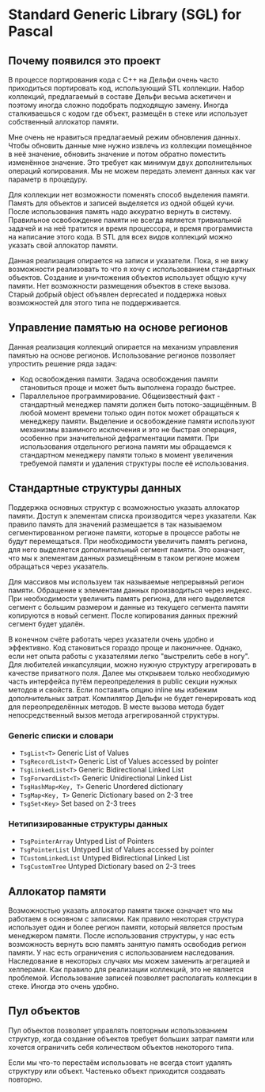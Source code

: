 # Standard Generic Library (SGL) for Pascal

## Почему появился это проект

В процессе портирования кода с C++ на Дельфи очень часто
приходиться портировать код, использующий STL коллекции.
Набор коллекций, предлагаемый в составе Дельфи весьма аскетичен и поэтому
иногда сложно подобрать подходящую замену. 
Иногда сталкиваешься с кодом где объект, размещён в стеке или 
использует собственный аллокатор памяти.

Мне очень не нравиться предлагаемый режим обновления данных.
Чтобы обновить данные мне нужно извлечь из коллекции помещённое в неё значение,
обновить значение и потом обратно поместить изменённое значение. 
Это требует как минимум двух дополнительных операций копирования.
Мы не можем передать элемент данных как var параметр в процедуру.   

Для коллекции нет возможности поменять способ выделения памяти. 
Память для объектов и записей выделяется из одной общей кучи.
После использования память надо аккуратно вернуть в систему.
Правильное освобождение памяти не всегда является тривиальной задачей 
и на неё тратится и время процессора, и время программиста на написание этого кода.
В STL для всех видов коллекций можно указать свой аллокатор памяти.

Данная реализация опирается на записи и указатели. 
Пока, я не вижу возможности реализовать то что я хочу с использованием стандартных объектов.
Создание и уничтожения объектов использует общую кучу памяти.
Нет возможности размещения объектов в стеке вызова.
Старый добрый object объявлен deprecated и поддержка новых возможностей 
для этого типа не поддерживается.     

## Управление памятью на основе регионов
Данная реализация коллекций опирается на механизм 
управления памятью на основе регионов.
Использование регионов позволяет упростить решение ряда задач:
 - Код освобождения памяти.
Задача освобождения памяти становиться проще и 
может быть выполнена гораздо быстрее.   
 - Параллельное программирование.
Общеизвестный факт - стандартный менеджер памяти должен быть потоко-защищённым.
В любой момент времени только один поток может обращаться к менеджеру памяти. 
Выделение и освобождение памяти используют механизмы взаимного исключения и
это не быстрая операция, особенно при значительной дефрагментации памяти.
При использования отдельного региона памяти мы обращаемся к стандартном менеджеру памяти
только в момент увеличения требуемой памяти и удаления структуры после её использования.    

## Стандартные структуры данных
Поддержка основных структур с возможностью указать аллокатор памяти.
Доступ к элементам списка производится через указатели.
Как правило память для значений размещается в так называемом 
сегментированном регионе памяти, которые в процессе работы не будут перемещаться.
При необходимости увеличить память региона, для него выделяется дополнительный сегмент памяти. 
Это означает, что мы к элементам данных размещённым в таком регионе 
можем обращаться через указатель.
  
Для массивов мы используем так называемые непрерывный регион памяти.
Обращение к элементам данных производиться через индекс.
При необходимости увеличить память региона, 
для него выделяется сегмент с большим размером и 
данные из текущего сегмента памяти копируются в новый сегмент.
После копирования данных прежний сегмент будет удалён.  
 
В конечном счёте работать через указатели очень удобно и эффективно.
Код становиться гораздо проще и лаконичнее.
Однако, если нет опыта работы с указателями легко "выстрелить себе в ногу".
Для любителей инкапсуляции, можно нужную структуру агрегировать 
в качестве приватного поля. 
Далее мы открываем только необходимую часть интерфейса путём переопределения 
в public секции нужных методов и свойств.
Если поставить опцию inline мы избежим дополнительных затрат. 
Компилятор Дельфи не будет генерировать код для переопределённых методов.
В месте вызова метода будет непосредственный вызов метода агрегированной структуры.

### Generic списки и словари 
 - `TsgList<T>` Generic List of Values
 - `TsgRecordList<T>` Generic List of Values accessed by pointer
 - `TsgLinkedList<T>` Generic Bidirectional Linked List
 - `TsgForwardList<T>` Generic Unidirectional Linked List
 - `TsgHashMap<Key, T>` Generic Unordered dictionary
 - `TsgMap<Key, T>` Generic Dictionary based on 2-3 tree
 - `TsgSet<Key>` Set based on 2-3 trees
 
### Нетипизированные структуры данных
 - `TsgPointerArray` Untyped List of Pointers
 - `TsgPointerList` Untyped List of Values accessed by pointer
 - `TCustomLinkedList` Untyped Bidirectional Linked List
 - `TsgCustomTree` Untyped Dictionary based on 2-3 trees

## Аллокатор памяти
Возможностью указать аллокатор памяти также означает что мы работаем в основном с записями.
Как правило некоторая структура использует один и более регион памяти, который является простым менеджером памяти. 
После использования структуры, у нас есть возможность 
вернуть всю память занятую память освободив регион памяти. 
У нас есть ограничения с использованием наследования. 
Наследование в некоторых случаях мы можем заменить агрегацией и хелперами. 
Как правило для реализации коллекций, это не является проблемой.
Использование записей позволяет располагать коллекции в стеке. Иногда это очень удобно.

## Пул объектов
Пул объектов позволяет управлять повторным использованием структур, 
когда создание объектов требует больших затрат памяти или
хочется ограничить себя количеством объектов некоторого типа.

Если мы что-то перестаём использовать не всегда стоит удалять структуру или объект.
Частенько объект приходится создавать повторно.
